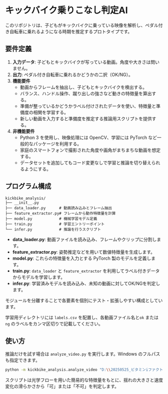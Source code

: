 # キックバイク乗りこなし判定AI

このリポジトリは、子どもがキックバイクに乗っている映像を解析し、ペダル付き自転車に乗れるようになる時期を推定するプロトタイプです。

## 要件定義

1. **入力データ**: 子どもとキックバイクが写っている動画。角度や大きさは問いません。
2. **出力**: ペダル付き自転車に乗れるかどうかの二択（OK/NG）。
3. **機能要件**
   - 動画からフレームを抽出し、子どもとキックバイクを検出する。
   - バランス、ハンドル操作、蹴り出しの強さなど動きの特徴量を算出する。
   - 準備が整っているかどうかラベル付けされたデータを使い、特徴量と準備度の相関を学習する。
   - 新しい動画を入力すると準備度を推定する推論用スクリプトを提供する。
4. **非機能要件**
   - Python 3 を使用し、映像処理には OpenCV、学習には PyTorch など一般的なパッケージを利用する。
   - 家庭のスマートフォンで撮影された角度や画角がまちまちな動画を想定する。
   - データセットを追加してもコード変更なしで学習と推論を切り替えられるようにする。

## プログラム構成

```
kickbike_analysis/
├── __init__.py
├── data_loader.py      # 動画読み込みとフレーム抽出
├── feature_extractor.py# フレームから動作特徴量を計算
├── model.py            # 機械学習モデル定義
├── train.py            # 学習エントリーポイント
└── infer.py            # 推論を行うスクリプト
```

- **data_loader.py**: 動画ファイルを読み込み、フレームやクリップに分割します。
- **feature_extractor.py**: 姿勢推定などを用いて数値特徴量を生成します。
- **model.py**: これらの特徴量を入力とする PyTorch 製のモデルを定義します。
- **train.py**: `data_loader` と `feature_extractor` を利用してラベル付きデータからモデルを学習します。
- **infer.py**: 学習済みモデルを読み込み、未知の動画に対してOK/NGを判定します。

モジュールを分離することで各要素を個別にテスト・拡張しやすい構成としています。

学習用ディレクトリには `labels.csv` を配置し、各動画ファイル名と`ok` または `ng` のラベルをカンマ区切りで記載してください。

## 使い方

推論だけを試す場合は `analyze_video.py` を実行します。Windows のフルパスも指定できます。

```bash
python -m kickbike_analysis.analyze_video "D:\\20250525_ビタミンiファクトリーイベント動画\\DJI_20010311100342_0003_D.MP4"
```

スクリプトは光学フローを用いた簡易的な特徴量をもとに、揺れの大きさと速度変化の滑らかさから「可」または「不可」を判定します。


